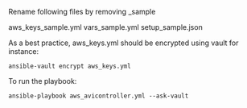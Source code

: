 Rename following files by removing _sample

  aws_keys_sample.yml
  vars_sample.yml
  setup_sample.json


As a best practice, aws_keys.yml should be encrypted using vault for instance: 
```
ansible-vault encrypt aws_keys.yml
```


To run the playbook:
```
ansible-playbook aws_avicontroller.yml --ask-vault
```
